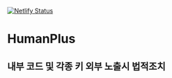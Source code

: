 [![Netlify Status](https://api.netlify.com/api/v1/badges/8eb06031-a882-4214-87ae-b49afee205ca/deploy-status)](https://app.netlify.com/sites/cozy-sfogliatella-deab06/deploys)


# HumanPlus

## 내부 코드 및 각종 키 외부 노출시 법적조치
